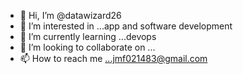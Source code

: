 - 👋 Hi, I’m @datawizard26
- 👀 I’m interested in ...app and software development
- 🌱 I’m currently learning ...devops
- 💞️ I’m looking to collaborate on ...
- 📫 How to reach me ...jmf021483@gmail.com

<!---
datawizard26/datawizard26 is a ✨ special ✨ repository because its `README.md` (this file) appears on your GitHub profile.
You can click the Preview link to take a look at your changes.
--->
